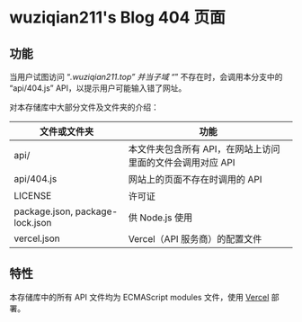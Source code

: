 # wuziqian211's Blog 404 页面

## 功能

当用户试图访问 “*.wuziqian211.top” 并当子域 “*” 不存在时，会调用本分支中的 “api/404.js” API，以提示用户可能输入错了网址。

对本存储库中大部分文件及文件夹的介绍：

| 文件或文件夹 | 功能 |
| ------------ | ---- |
| api/ | 本文件夹包含所有 API，在网站上访问里面的文件会调用对应 API |
| api/404.js | 网站上的页面不存在时调用的 API |
| LICENSE | 许可证 |
| package.json, package-lock.json | 供 Node.js 使用 |
| vercel.json | Vercel（API 服务商）的配置文件 |

## 特性

本存储库中的所有 API 文件均为 ECMAScript modules 文件，使用 [Vercel](https://vercel.com/) 部署。
